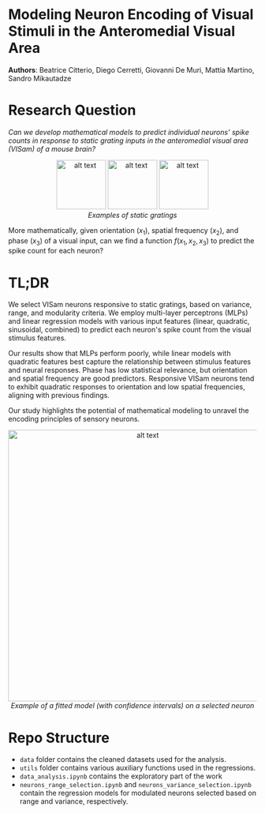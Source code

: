 # Modeling Neuron Encoding of Visual Stimuli in the Anteromedial Visual Area

**Authors**: Beatrice Citterio, Diego Cerretti, Giovanni De Muri, Mattia Martino, Sandro Mikautadze

# Research Question

*Can we develop mathematical models to predict individual neurons'
spike counts in response to static grating inputs in the anteromedial visual area (VISam) of a mouse brain?*

<p align="center">
  <img src="image.png" alt="alt text" width="100">
  <img src="image-1.png" alt="alt text" width="100">
  <img src="image-2.png" alt="alt text" width="100">
  <br>
  <em>Examples of static gratings</em>
</p>

More mathematically, given orientation ($x_1$), spatial frequency ($x_2$), and phase ($x_3$) of a visual input, can we find a function $f(x_1,x_2,x_3)$ to predict the spike count for each neuron?

# TL;DR

We select VISam neurons responsive to static gratings, based on variance, range, and modularity criteria. We employ multi-layer perceptrons (MLPs) and linear regression models with various input features (linear, quadratic, sinusoidal, combined) to predict each neuron's spike count from the visual stimulus features.

Our results show that MLPs perform poorly, while linear models with quadratic features best capture the relationship between stimulus features and neural responses. Phase has low statistical relevance, but orientation and spatial frequency are good predictors. Responsive VISam neurons tend to exhibit quadratic responses to orientation and low spatial frequencies, aligning with previous findings.

Our study highlights the potential of mathematical modeling to unravel the encoding principles of sensory neurons.

<p align="center">
    <img src="neurons.png" alt="alt text" width="550">
    <br>
    <em>Example of a fitted model (with confidence intervals) on a selected neuron</em>
<p>

# Repo Structure

- `data` folder contains the cleaned datasets used for the analysis.
- `utils` folder contains various auxiliary functions used in the regressions.
- `data_analysis.ipynb` contains the exploratory part of the work
- `neurons_range_selection.ipynb` and `neurons_variance_selection.ipynb` contain the regression models for modulated neurons selected based on range and variance, respectively. 